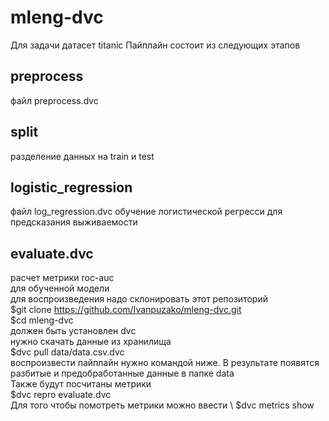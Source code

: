 # mleng-dvc

   Для задачи датасет titanic 
   Пайплайн состоит из следующих этапов
   
   ## preprocess
   файл preprocess.dvc
  ## split
  разделение данных на train и test
  ## logistic_regression
  файл log_regression.dvc
  обучение логистической регресси для предсказания выживаемости 
  ## evaluate.dvc
  расчет метрики roc-auc \
  для обученной модели   \
  для воспроизведения надо склонировать этот репозиторий \
  $git clone https://github.com/Ivanpuzako/mleng-dvc.git \
  $cd mleng-dvc \
  должен быть установлен dvc \
  нужно скачать данные из хранилища \
  $dvc pull data/data.csv.dvc \
  воспроизвести пайплайн нужно командой ниже. В результате появятся разбитые и предобработанные данные в папке data \
  Также будут посчитаны метрики \
  $dvc repro evaluate.dvc \
  Для того чтобы помотреть метрики можно ввести \ 
  $dvc metrics show 
   
   
   
   
   
   
   
   
   
